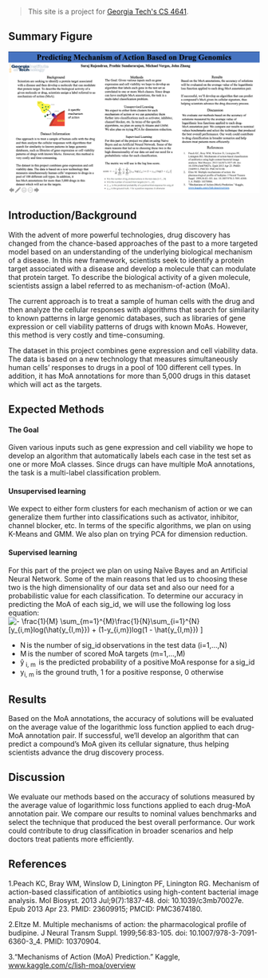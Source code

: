 > This site is a project for [Georgia Tech's CS 4641](https://rborelav.github.io/cs4641b-fall20/).

## Summary Figure 

<img src="https://github.com/maustinstar/moa/blob/master/docs/assets/Infographic.png" />

## Introduction/Background

With the advent of more powerful technologies, drug discovery has changed from the chance-based approaches of the past to a more targeted model based on an understanding of the underlying biological mechanism of a disease. In this new framework, scientists seek to identify a protein target associated with a disease and develop a molecule that can modulate that protein target. To describe the biological activity of a given molecule, scientists assign a label referred to as mechanism-of-action (MoA). 

The current approach is to treat a sample of human cells with the drug and then analyze the cellular responses with algorithms that search for similarity to known patterns in large genomic databases, such as libraries of gene expression or cell viability patterns of drugs with known MoAs. However, this method is very costly and time-consuming. 

The dataset in this project combines gene expression and cell viability data. The data is based on a new technology that measures simultaneously human cells’ responses to drugs in a pool of 100 different cell types. In addition, it has MoA annotations for more than 5,000 drugs in this dataset which will act as the targets. 

## Expected Methods

#### The Goal
Given various inputs such as gene expression and cell viability we hope to develop an algorithm that automatically labels each case in the test set as one or more MoA classes. Since drugs can have multiple MoA annotations, the task is a multi-label classification problem. 
#### Unsupervised learning 
We expect to either form clusters for each mechanism of action or we can generalize them further into classifications such as activator, inhibitor, channel blocker, etc. In terms of the specific algorithms, we plan on using K-Means and GMM. We also plan on trying PCA for dimension reduction.  
#### Supervised learning
For this part of the project we plan on using Naïve Bayes and an Artificial Neural Network. Some of the main reasons that led us to choosing these two is the high dimensionality of our data set and also our need for a probabilistic value for each classification. 
To determine our accuracy in predicting the MoA of each sig_id, we will use the following log loss equation:
<img src="https://bit.ly/3kMUv5K" align="center" border="0" alt="- \frac{1}{M} \sum_{m=1}^{M}\frac{1}{N}\sum_{i=1}^{N}[y_{i,m}log(\hat{y_{I,m}}) + (1-y_{i,m})log(1 - \hat{y_{I,m}}) ]" width="433" height="53" /> 
* N is the number of sig_id observations in the test data (i=1,…,N) 
* M is the number of scored MoA targets (m=1,…,M)
* ŷ<sub> i, m</sub>  is the predicted probability of a positive MoA response for a sig_id 
* y<sub>i, m</sub> is the ground truth, 1 for a positive response, 0 otherwise 

## Results
Based on the MoA annotations, the accuracy of solutions will be evaluated on the average value of the logarithmic loss function applied to each drug-MoA annotation pair.
If successful, we’ll develop an algorithm that can predict a compound’s MoA given its cellular signature, thus helping scientists advance the drug discovery process. 
## Discussion
We evaluate our methods based on the accuracy of solutions measured by the average value of logarithmic loss functions applied to each drug-MoA annotation pair. We compare our results to nominal values benchmarks and select the technique that produced the best overall performance. Our work could contribute to drug classification in broader scenarios and help doctors treat patients more efficiently.  
## References 
1.Peach KC, Bray WM, Winslow D, Linington PF, Linington RG. Mechanism of action-based classification of antibiotics using high-content bacterial image analysis. Mol Biosyst. 2013 Jul;9(7):1837-48. doi: 10.1039/c3mb70027e. Epub 2013 Apr 23. PMID: 23609915; PMCID: PMC3674180. 

2.Eltze M. Multiple mechanisms of action: the pharmacological profile of budipine. J Neural Transm Suppl. 1999;56:83-105. doi: 10.1007/978-3-7091-6360-3_4. PMID: 10370904. 

3.“Mechanisms of Action (MoA) Prediction.” Kaggle, www.kaggle.com/c/lish-moa/overview 

<!--
Here is a cheat sheet

# Header 1
## Header 2
### Header 3
#### Header 4

- Bulleted
- List

1. Numbered
2. List

**Bold** and _Italic_ and `Code` text

```
code
block
```

[Link](url) and ![Image](src)

-->
